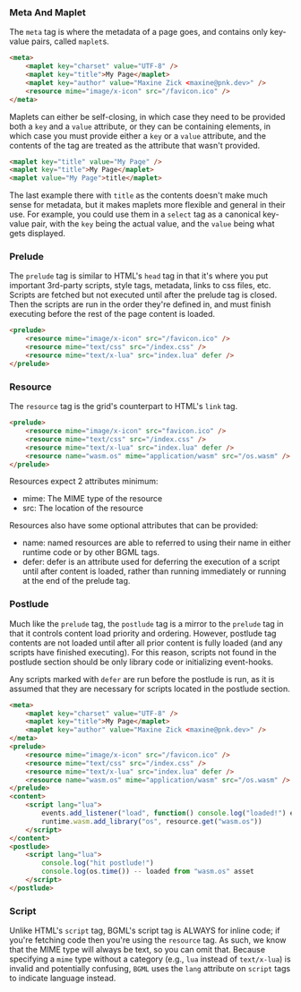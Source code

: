 
### Meta And Maplet

The `meta` tag is where the metadata of a page goes, and contains only key-value pairs,
called `maplet`s.

```html
<meta>
    <maplet key="charset" value="UTF-8" />
    <maplet key="title">My Page</maplet>
    <maplet key="author" value="Maxine Zick <maxine@pnk.dev>" />
    <resource mime="image/x-icon" src="/favicon.ico" />
</meta>
```

Maplets can either be self-closing, in which case they need to be provided both a `key`
and a `value` attribute, or they can be containing elements, in which case you must provide
either a `key` or a `value` attribute, and the contents of the tag are treated as the attribute
that wasn't provided.

```html
<maplet key="title" value="My Page" />
<maplet key="title">My Page</maplet>
<maplet value="My Page">title</maplet>
```

The last example there with `title` as the contents doesn't make much sense for metadata,
but it makes maplets more flexible and general in their use. For example, you could use them
in a `select` tag as a canonical key-value pair, with the `key` being the actual value, and
the `value` being what gets displayed.

### Prelude

The `prelude` tag is similar to HTML's `head` tag in that it's where you put important
3rd-party scripts, style tags, metadata, links to css files, etc. Scripts are fetched but
not executed until after the prelude tag is closed. Then the scripts are run in the order
they're defined in, and must finish executing before the rest of the page content is loaded.

```html
<prelude>
    <resource mime="image/x-icon" src="/favicon.ico" />
    <resource mime="text/css" src="/index.css" />
    <resource mime="text/x-lua" src="index.lua" defer />
</prelude>
```

### Resource

The `resource` tag is the grid's counterpart to HTML's `link` tag.

```html
<prelude>
    <resource mime="image/x-icon" src="favicon.ico" />
    <resource mime="text/css" src="/index.css" />
    <resource mime="text/x-lua" src="index.lua" defer />
    <resource name="wasm.os" mime="application/wasm" src="/os.wasm" />
</prelude>
```

Resources expect 2 attributes minimum:
- mime: The MIME type of the resource
- src: The location of the resource

Resources also have some optional attributes that can be provided:
- name: named resources are able to referred to using their name in either runtime code
  or by other BGML tags.
- defer: defer is an attribute used for deferring the execution of a script until after
  content is loaded, rather than running immediately or running at the end of the prelude
  tag.

### Postlude

Much like the `prelude` tag, the `postlude` tag is a mirror to the `prelude` tag in that
it controls content load priority and ordering. However, postlude tag contents are not loaded
until after all prior content is fully loaded (and any scripts have finished executing). For
this reason, scripts not found in the postlude section should be only library code or
initializing event-hooks.

Any scripts marked with `defer` are run before the postlude is run, as it is assumed that
they are necessary for scripts located in the postlude section.

```html
<meta>
    <maplet key="charset" value="UTF-8" />
    <maplet key="title">My Page</maplet>
    <maplet key="author" value="Maxine Zick <maxine@pnk.dev>" />
</meta>
<prelude>
    <resource mime="image/x-icon" src="/favicon.ico" />
    <resource mime="text/css" src="/index.css" />
    <resource mime="text/x-lua" src="index.lua" defer />
    <resource name="wasm.os" mime="application/wasm" src="/os.wasm" />
</prelude>
<content>
    <script lang="lua">
        events.add_listener("load", function() console.log("loaded!") end)
        runtime.wasm.add_library("os", resource.get("wasm.os"))
    </script>
</content>
<postlude>
    <script lang="lua">
        console.log("hit postlude!")
        console.log(os.time()) -- loaded from "wasm.os" asset
    </script>
</postlude>
```

### Script

Unlike HTML's `script` tag, BGML's script tag is ALWAYS for inline code; if you're fetching
code then you're using the `resource` tag. As such, we know that the MIME type will always be
text, so you can omit that. Because specifying a `mime` type without a category
(e.g., `lua` instead of `text/x-lua`) is invalid and potentially confusing, `BGML` uses the
`lang` attribute on `script` tags to indicate language instead.

